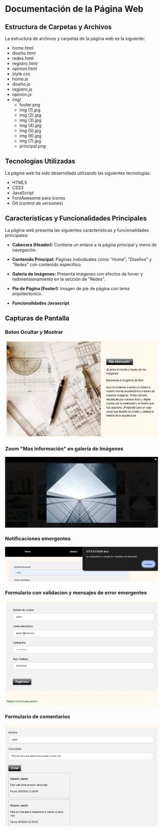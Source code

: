 # Documentación de la Página Web

## Estructura de Carpetas y Archivos

La estructura de archivos y carpetas de la página web es la siguiente:

- home.html
- diseño.html
- redes.html
- registro.html
- opinion.html
- style.css
- home.js
- diseño.js
- registro.js
- opinion.js
- img/
   - footer.png
   - img (1).jpg
   - img (2).jpg
   - img (3).jpg
   - img (4).jpg
   - img (5).jpg
   - img (6).jpg
   - img (7).jpg
   - principal.png

## Tecnologías Utilizadas

La página web ha sido desarrollada utilizando las siguientes tecnologías:

- HTML5
- CSS3
- JavaScript
- FontAwesome para iconos
- Git (control de versiones)

## Características y Funcionalidades Principales

La página web presenta las siguientes características y funcionalidades principales:

- **Cabecera (Header):** Contiene un enlace a la página principal y menú de navegación.
- **Contenido Principal:** Páginas individuales como "Home", "Diseños" y "Redes" con contenido específico.
- **Galería de Imágenes:** Presenta imágenes con efectos de hover y redimensionamiento en la sección de "Redes".
- **Pie de Página (Footer):** Imagen de pie de página con tema arquitectonico.

- **Funcionalidades Javascript**

## Capturas de Pantalla

### Boton Ocultar y Mostrar
![Captura de Pantalla Boton](img/documentacion_img4.jpg)

### Zoom "Mas información" en galería de Imágenes
![Captura de Pantalla Galería de Imágenes](img/documentacion_img3.jpg)

### Notificaciones emergentes
![Captura de Pantalla Notificación](img/documentacion_img5.jpg)

### Formulario con validacion y mensajes de error emergentes
![Captura de Pantalla Formulario Registro](img/documentacion_img1.jpg)

### Formulario de comentarios
![Captura de Pantalla Comentarios](img/documentacion_img2.jpg)